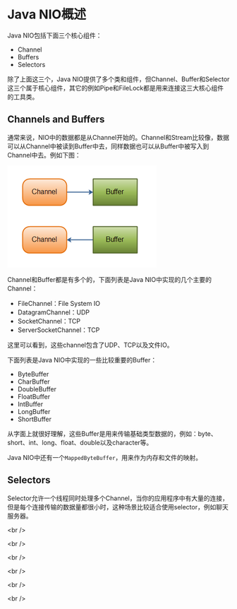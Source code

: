 # Java NIO概述

Java NIO包括下面三个核心组件：

* Channel
* Buffers
* Selectors

除了上面这三个，Java NIO提供了多个类和组件，但Channel、Buffer和Selector这三个属于核心组件，其它的例如Pipe和FileLock都是用来连接这三大核心组件的工具类。

## Channels and Buffers

通常来说，NIO中的数据都是从Channel开始的。Channel和Stream比较像，数据可以从Channel中被读到Buffer中去，同样数据也可以从Buffer中被写入到Channel中去。例如下图：

![](/assets/import.png)

Channel和Buffer都是有多个的，下面列表是Java NIO中实现的几个主要的Channel：

* FileChannel：File System IO
* DatagramChannel：UDP
* SocketChannel：TCP
* ServerSocketChannel：TCP

这里可以看到，这些channel包含了UDP、TCP以及文件IO。

下面列表是Java NIO中实现的一些比较重要的Buffer：

* ByteBuffer
* CharBuffer
* DoubleBuffer
* FloatBuffer
* IntBuffer
* LongBuffer
* ShortBuffer

从字面上就很好理解，这些Buffer是用来传输基础类型数据的，例如：byte、short、int、long、float、double以及character等。

Java NIO中还有一个`MappedByteBuffer`，用来作为内存和文件的映射。

## Selectors

Selector允许一个线程同时处理多个Channel，当你的应用程序中有大量的连接，但是每个连接传输的数据量都很小时，这种场景比较适合使用selector，例如聊天服务器。

&lt;br /&gt;

&lt;br /&gt;

&lt;br /&gt;

&lt;br /&gt;

&lt;br /&gt;

&lt;br /&gt;

